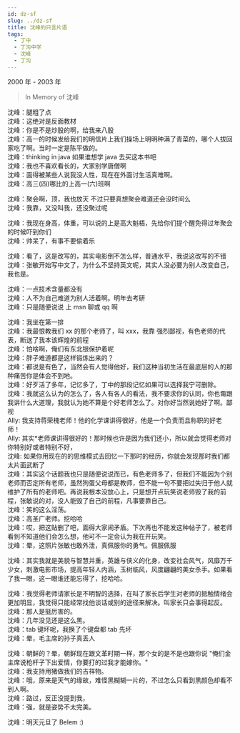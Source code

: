 ```yaml
---
id: dz-sf
slug: ../dz-sf
title: 沈峰的只言片语
tags:
  - 丁中
  - 丁沟中学
  - 沈峰
  - 丁沟
---
```


2000 年 - 2003 年

> In Memory of 沈峰

沈峰：腿粗了点<br/>
沈峰：这绝对是反面教材<br/>
沈峰：你是不是炒股的啊，给我来八股<br/>
沈峰：高一的时候发给我们的明信片上我们操场上明明种满了青菜的，哪个人拔回家吃了啊。当时一定是陈平做的。<br/>
沈峰：thinking in java 如果谁想学 java 去买这本书吧<br/>
沈峰：我也不喜欢看长的，大家别学唐僧啊<br/>
沈峰：面得被某些人说我没人性，现在在外面讨生活真难啊。<br/>
沈峰：高三(四)哪比的上高一(六)班啊<br/>

沈峰：聚会啊，顶，我也放天 不过只要真想聚会难道还会没时间么<br/>
沈峰：我靠，又没叫我，还没聚过呢

沈峰：我现在身高，体重，可以说的上是高大魁梧，先给你们提个醒免得过年聚会的时候吓到你们<br/>
沈峰：帅呆了，有事不要偷着乐

沈峰：看了，这是改写的，其实电影倒不怎么样，普通水平，我说这改写的不错<br/>
沈峰：张敏开始写中文了，为什么不坚持英文呢，其实人没必要为别人改变自己，我也是。

沈峰：一点技术含量都没有<br/>
沈峰：人不为自己难道为别人活着啊。明年去考研<br/>
沈峰：只是随便说说 上 msn 聊或 qq 啊

沈峰：我坐在第一排<br/>
沈峰：我最恨教我们 xx 的那个老师了，叫 xxx，我靠 强烈鄙视，有色老师的代表，断送了我本该辉煌的前程<br/>
沈峰：怕啥啊，俺们有东北银保护着呢<br/>
沈峰：胖子难道都是这样锻炼出来的？<br/>
沈峰：都说是有色了，当然会有人觉得他好，我们这种当初生活在最底层的人的那种痛苦你是体会不到地。<br/>
沈峰：好歹活了多年，记忆多了，丁中的那段记忆如果可以选择我宁可删除。<br/>
沈峰：我就这么认为的怎么了，各人有各人的看法，我不要求你的认同，你也甭跟我讲什么大道理，我就认为她不算是个好老师怎么了。对你好当然说她好了啊。鄙视<br/>
Ally: 我支持蒋荣槐老师！他的化学课讲得很好，他是一个负责而且称职的好老师！<br/>
Ally: 其实*老师课讲得很好的！那时候也许是因为我们还小，所以就会觉得老师对你特别好或者特别不好，<br/>
沈峰: 如果你用现在的的思维模式去回忆一下那时的经历，你就会发现那时我们都太片面武断了<br/>
沈峰：其实这个话题我也只是随便说说而已，有色老师多了，但我们不能因为个别老师而否定所有老师，虽然狗蛋父母都是教师，但不能一句不要把过失归于他人就维护了所有的老师吧。再说我根本没放心上，只是想开点玩笑说老师毁了我的前程，张敏说的对，没人能毁了自己的前程，凡事要靠自己。<br/>
沈峰：笑的这么淫荡。<br/>
沈峰：高圣广老师。挖哈哈<br/>
沈峰：哎，把这贴删了吧，面得大家闹矛盾。下次再也不能发这种帖子了，被老师看到不知道他们会怎么想，他可不一定会认为我在开玩笑。<br/>
沈峰：晕，这照片张敏也敢外泄，真佩服你的勇气。佩服佩服

沈峰：其实我就是美貌与智慧并重，英雄与侠义的化身，改变社会风气，风靡万千少女，刺激电影市场，提高年轻人内涵，玉树临风，风度翩翩的美女杀手。如果看了我一眼，这一眼谁还能忘得了，挖哈哈。

沈峰：我觉得老师请家长是不明智的选择，在叫了家长后学生对老师的抵触情绪会更加明显，我觉得只能经常找他谈话或别的途径来解决。叫家长只会事得起反。<br/>
沈峰：那人是挺厉害的。<br/>
沈峰：几年没见还是这么黑。<br/>
沈峰：tab 键坏呢，我换了个键盘都 tab 先坏<br/>
沈峰：晕，毛主席的孙子真丢人

沈峰：朝鲜的？晕，朝鲜现在跟文革时期一样，那个女的是不是也跟你说 "俺们金主席说枪杆子下出爱情，你要打的过我才能嫁你。"<br/>
沈峰：我支持用猪做我们的吉祥物。<br/>
沈峰：哦，原来是天气的缘故，难怪黑糊糊一片的，不过怎么只看到黑颜色却看不到人啊。<br/>
沈峰：路过，反正没提到我，<br/>
沈峰：强，就是姿势不太完美。

沈峰：明天元旦了 Belem :)
